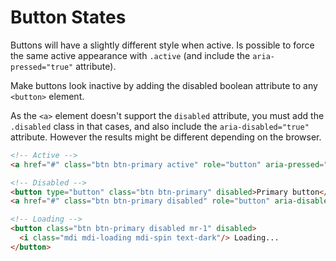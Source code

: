 # Button States

Buttons will have a slightly different style when active. Is possible to force the same active appearance with `.active` (and include the `aria-pressed="true"` attribute).

Make buttons look inactive by adding the disabled boolean attribute to any `<button>` element.

As the `<a>` element doesn't support the `disabled` attribute, you must add the `.disabled` class in that cases, and also include the `aria-disabled="true"` attribute. However the results might be different depending on the browser.

<!-- STORY -->

```html
<!-- Active -->
<a href="#" class="btn btn-primary active" role="button" aria-pressed="true">Primary link</a>

<!-- Disabled -->
<button type="button" class="btn btn-primary" disabled>Primary button</button>
<a href="#" class="btn btn-primary disabled" role="button" aria-disabled="true">Primary link</a>

<!-- Loading -->
<button class="btn btn-primary disabled mr-1" disabled>
  <i class="mdi mdi-loading mdi-spin text-dark"/> Loading...
</button>
```